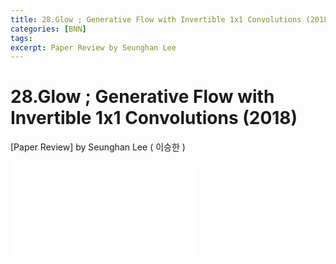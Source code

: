 ```yaml
---
title: 28.Glow ; Generative Flow with Invertible 1x1 Convolutions (2018)
categories: [BNN]
tags: 
excerpt: Paper Review by Seunghan Lee
---
```


28.Glow ; Generative Flow with Invertible 1x1 Convolutions (2018)
=================================================================

[Paper Review] by Seunghan Lee ( 이승한 )

<embed src="/assets/pdf/BNN/review/[review]28.Glow ; Generative Flow with Invertible 1x1 Convolutions (2018).pdf#toolbar=0&navpanes=0&scrollbar=0" type="application/pdf" />